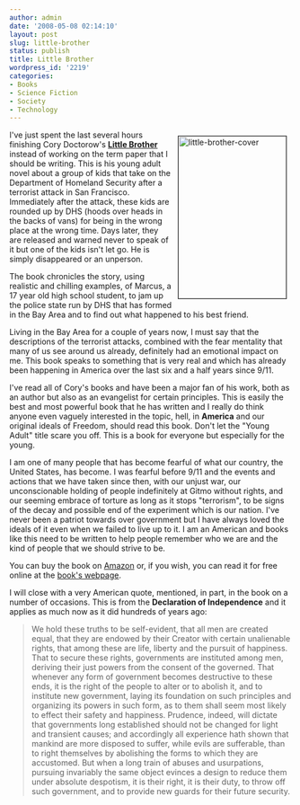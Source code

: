 ```yaml
---
author: admin
date: '2008-05-08 02:14:10'
layout: post
slug: little-brother
status: publish
title: Little Brother
wordpress_id: '2219'
categories:
- Books
- Science Fiction
- Society
- Technology
---
```

<a href="http://www.flickr.com/photos/albill/2474983767/" title="little-brother-cover by albill, on Flickr"><img hspace="10" vspace="10" border="1" align="right" src="http://farm4.static.flickr.com/3142/2474983767_52e32fd83a_o.jpg" width="192" height="289" alt="little-brother-cover" /></a> I've just spent the last several hours finishing Cory Doctorow's <strong><a href="http://www.amazon.com/Little-Brother-Cory-Doctorow/dp/0765319853">Little Brother</a></strong> instead of working on the term paper that I should be writing. This is his young adult novel about a group of kids that take on the Department of Homeland Security after a terrorist attack in San Francisco. Immediately after the attack, these kids are rounded up by DHS (hoods over heads in the backs of vans) for being in the wrong place at the wrong time. Days later, they are released and warned never to speak of it but one of the kids isn't let go. He is simply disappeared or an unperson.

The book chronicles the story, using realistic and chilling examples, of Marcus, a 17 year old high school student, to jam up the police state run by DHS that has formed in the Bay Area and to find out what happened to his best friend.

Living in the Bay Area for a couple of years now, I must say that the descriptions of the terrorist attacks, combined with the fear mentality that many of us see around us already, definitely had an emotional impact on me. This book speaks to something that is very real and which has already been happening in America over the last six and a half years since 9/11. 

I've read all of Cory's books and have been a major fan of his work, both as an author but also as an evangelist for certain principles. This is easily the best and most powerful book that he has written and I really do think anyone even vaguely interested in the topic, hell, in <strong>America</strong> and our original ideals of Freedom, should read this book. Don't let the "Young Adult" title scare you off. This is a book for everyone but especially for the young. 

I am one of many people that has become fearful of what our country, the United States, has become. I was fearful before 9/11 and the events and actions that we have taken since then, with our unjust war, our unconscionable holding of people indefinitely at Gitmo without rights, and our seeming embrace of torture as long as it stops "terrorism", to be signs of the decay and possible end of the experiment which is our nation. I've never been a patriot towards over government but I have always loved the ideals of it even when we failed to live up to it. I am an American and books like this need to be written to help people remember who we are and the kind of people that we should strive to be.

You can buy the book on <a href="http://www.amazon.com/Little-Brother-Cory-Doctorow/dp/0765319853">Amazon</a> or, if you wish, you can read it for free online at the <a href="http://craphound.com/littlebrother/">book's webpage</a>.

I will close with a very American quote, mentioned, in part, in the book on a number of occasions. This is from the <strong>Declaration of Independence</strong> and it applies as much now as it did hundreds of years ago:
<blockquote>We hold these truths to be self-evident, that all men are created equal, that they are endowed by their Creator with certain unalienable rights, that among these are life, liberty and the pursuit of happiness. That to secure these rights, governments are instituted among men, deriving their just powers from the consent of the governed. That whenever any form of government becomes destructive to these ends, it is the right of the people to alter or to abolish it, and to institute new government, laying its foundation on such principles and organizing its powers in such form, as to them shall seem most likely to effect their safety and happiness. Prudence, indeed, will dictate that governments long established should not be changed for light and transient causes; and accordingly all experience hath shown that mankind are more disposed to suffer, while evils are sufferable, than to right themselves by abolishing the forms to which they are accustomed. But when a long train of abuses and usurpations, pursuing invariably the same object evinces a design to reduce them under absolute despotism, it is their right, it is their duty, to throw off such government, and to provide new guards for their future security.</blockquote> 
